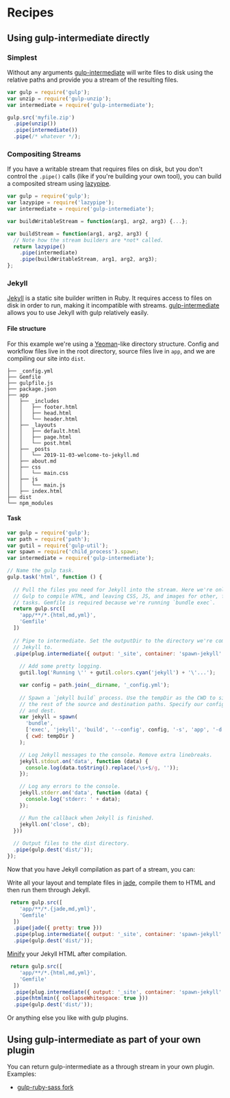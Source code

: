 # Recipes

## Using gulp-intermediate directly

### Simplest

Without any arguments [gulp-intermediate](https://github.com/robwierzbowski/gulp-intermediate) will write files to disk using the relative paths and provide you a stream of the resulting files.

```js
var gulp = require('gulp');
var unzip = require('gulp-unzip');
var intermediate = require('gulp-intermediate');

gulp.src('myfile.zip')
  .pipe(unzip())
  .pipe(intermediate())
  .pipe(/* whatever */);
```

### Compositing Streams

If you have a writable stream that requires files on disk, but you don't control the `.pipe()` calls (like if you're building your own tool), you can build a composited stream using [lazypipe](https://www.npmjs.com/package/lazypipe).

```js
var gulp = require('gulp');
var lazypipe = require('lazypipe');
var intermediate = require('gulp-intermediate');

var buildWritableStream = function(arg1, arg2, arg3) {...};

var buildStream = function(arg1, arg2, arg3) {
  // Note how the stream builders are *not* called.
  return lazypipe()
    .pipe(intermediate)
    .pipe(buildWritableStream, arg1, arg2, arg3);
};
``` 

### Jekyll

[Jekyll](http://jekyllrb.com) is a static site builder written in Ruby. It requires access to files on disk in order to run, making it incompatible with streams. [gulp-intermediate](https://github.com/robwierzbowski/gulp-intermediate) allows you to use Jekyll with gulp relatively easily.

#### File structure

For this example we're using a [Yeoman](http://yeoman.io)-like directory structure. Config and workflow files live in the root directory, source files live in `app`, and we are compiling our site into `dist`.

```
├── _config.yml
├── Gemfile
├── gulpfile.js
├── package.json
├── app
│   ├── _includes
│   │   ├── footer.html
│   │   ├── head.html
│   │   └── header.html
│   ├── _layouts
│   │   ├── default.html
│   │   ├── page.html
│   │   └── post.html
│   ├── _posts
│   │   └── 2019-11-03-welcome-to-jekyll.md
│   ├── about.md
│   ├── css
│   │   └── main.css
│   ├── js
│   │   └── main.js
│   ├── index.html
├── dist
└── npm_modules
```

#### Task

```js
var gulp = require('gulp');
var path = require('path');
var gutil = require('gulp-util');
var spawn = require('child_process').spawn;
var intermediate = require('gulp-intermediate');

// Name the gulp task.
gulp.task('html', function () {
  
  // Pull the files you need for Jekyll into the stream. Here we're only using
  // Gulp to compile HTML, and leaving CSS, JS, and images for other, faster
  // tasks. Gemfile is required because we're running `bundle exec`.
  return gulp.src([
    'app/**/*.{html,md,yml}',
    'Gemfile'
  ])
  
  // Pipe to intermediate. Set the outputDir to the directory we're compiling
  // Jekyll to.
  .pipe(plug.intermediate({ output: '_site', container: 'spawn-jekyll' }, function(tempDir, cb) {
    
    // Add some pretty logging.
    gutil.log('Running \'' + gutil.colors.cyan('jekyll') + '\'...');

    var config = path.join(__dirname, '_config.yml');
    
    // Spawn a `jekyll build` process. Use the tempDir as the CWD to simplify
    // the rest of the source and destination paths. Specify our config, source,
    // and dest.
    var jekyll = spawn(
      'bundle',
      ['exec', 'jekyll', 'build', '--config', config, '-s', 'app', '-d', '_site'],
      { cwd: tempDir }
    );

    // Log Jekyll messages to the console. Remove extra linebreaks.
    jekyll.stdout.on('data', function (data) {
      console.log(data.toString().replace(/\s+$/g, ''));
    });

    // Log any errors to the console.
    jekyll.stderr.on('data', function (data) {
      console.log('stderr: ' + data);
    });

    // Run the callback when Jekyll is finished.
    jekyll.on('close', cb);
  }))
  
  // Output files to the dist directory.
  .pipe(gulp.dest('dist/'));
});
```

Now that you have Jekyll compilation as part of a stream, you can:

Write all your layout and template files in [jade](https://github.com/phated/gulp-jade), compile them to HTML and then run them through Jekyll.  

```js
 return gulp.src([
    'app/**/*.{jade,md,yml}',
    'Gemfile'
  ])
  .pipe(jade({ pretty: true }))
  .pipe(plug.intermediate({ output: '_site', container: 'spawn-jekyll' }, function(tempDir, cb) { ... }))
  .pipe(gulp.dest('dist/'));
```

[Minify](https://github.com/jonschlinkert/gulp-htmlmin) your Jekyll HTML after compilation.

```js
 return gulp.src([
    'app/**/*.{html,md,yml}',
    'Gemfile'
  ])
  .pipe(plug.intermediate({ output: '_site', container: 'spawn-jekyll' }, function(tempDir, cb) { ... }))
  .pipe(htmlmin({ collapseWhitespace: true }))
  .pipe(gulp.dest('dist/'));
```

Or anything else you like with gulp plugins.

## Using gulp-intermediate as part of your own plugin

You can return gulp-intermediate as a through stream in your own plugin. Examples:

- [gulp-ruby-sass fork](https://github.com/robwierzbowski/gulp-ruby-sass/tree/rw/gulp-intermediate)

